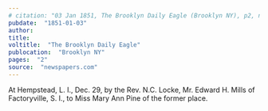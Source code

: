 ```yaml
---
# citation: "03 Jan 1851, The Brooklyn Daily Eagle (Brooklyn NY), p2, newspapers.com"
pubdate:  "1851-01-03"
author: 
title: 
voltitle:  "The Brooklyn Daily Eagle"
publocation:  "Brooklyn NY"
pages:  "2"
source:  "newspapers.com"
---
```

At Hempstead, L. I., Dec. 29, by the Rev. N.C. Locke, Mr. Edward H. Mills of Factoryville, S. I., to Miss Mary Ann Pine of the former place.
